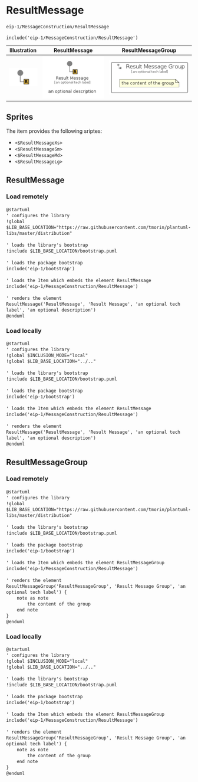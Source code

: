 # ResultMessage


```text
eip-1/MessageConstruction/ResultMessage
```

```text
include('eip-1/MessageConstruction/ResultMessage')
```



| Illustration | ResultMessage | ResultMessageGroup |
| :---: | :---: | :---: |
| ![illustration for Illustration](../../eip-1/MessageConstruction/ResultMessage.png) | ![illustration for ResultMessage](../../eip-1/MessageConstruction/ResultMessage.Local.png) | ![illustration for ResultMessageGroup](../../eip-1/MessageConstruction/ResultMessageGroup.Local.png) |



## Sprites
The item provides the following sriptes:

- `<$ResultMessageXs>`
- `<$ResultMessageSm>`
- `<$ResultMessageMd>`
- `<$ResultMessageLg>`





## ResultMessage

### Load remotely
```plantuml
@startuml
' configures the library
!global $LIB_BASE_LOCATION="https://raw.githubusercontent.com/tmorin/plantuml-libs/master/distribution"

' loads the library's bootstrap
!include $LIB_BASE_LOCATION/bootstrap.puml

' loads the package bootstrap
include('eip-1/bootstrap')

' loads the Item which embeds the element ResultMessage
include('eip-1/MessageConstruction/ResultMessage')

' renders the element
ResultMessage('ResultMessage', 'Result Message', 'an optional tech label', 'an optional description')
@enduml
```

### Load locally
```plantuml
@startuml
' configures the library
!global $INCLUSION_MODE="local"
!global $LIB_BASE_LOCATION="../.."

' loads the library's bootstrap
!include $LIB_BASE_LOCATION/bootstrap.puml

' loads the package bootstrap
include('eip-1/bootstrap')

' loads the Item which embeds the element ResultMessage
include('eip-1/MessageConstruction/ResultMessage')

' renders the element
ResultMessage('ResultMessage', 'Result Message', 'an optional tech label', 'an optional description')
@enduml
```

## ResultMessageGroup

### Load remotely
```plantuml
@startuml
' configures the library
!global $LIB_BASE_LOCATION="https://raw.githubusercontent.com/tmorin/plantuml-libs/master/distribution"

' loads the library's bootstrap
!include $LIB_BASE_LOCATION/bootstrap.puml

' loads the package bootstrap
include('eip-1/bootstrap')

' loads the Item which embeds the element ResultMessageGroup
include('eip-1/MessageConstruction/ResultMessage')

' renders the element
ResultMessageGroup('ResultMessageGroup', 'Result Message Group', 'an optional tech label') {
    note as note
        the content of the group
    end note
}
@enduml
```

### Load locally
```plantuml
@startuml
' configures the library
!global $INCLUSION_MODE="local"
!global $LIB_BASE_LOCATION="../.."

' loads the library's bootstrap
!include $LIB_BASE_LOCATION/bootstrap.puml

' loads the package bootstrap
include('eip-1/bootstrap')

' loads the Item which embeds the element ResultMessageGroup
include('eip-1/MessageConstruction/ResultMessage')

' renders the element
ResultMessageGroup('ResultMessageGroup', 'Result Message Group', 'an optional tech label') {
    note as note
        the content of the group
    end note
}
@enduml
```


